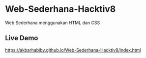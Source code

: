 # Web-Sederhana-Hacktiv8
Web Sederhana menggunakan HTML dan CSS

## Live Demo
https://akbarhabiby.github.io/Web-Sederhana-Hacktiv8/index.html
